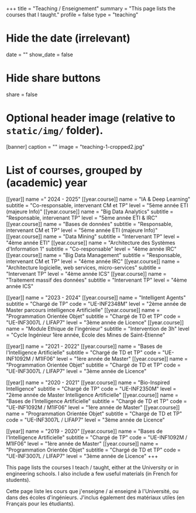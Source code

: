 +++
title = "Teaching / Enseignement"
summary = "This page lists the courses that I taught."
profile = false
type = "teaching"

# Hide the date (irrelevant)
date = ""
show_date = false

# Hide share buttons
share = false

# Optional header image (relative to `static/img/` folder).
[banner]
  caption = ""
  image = "teaching-1-cropped2.jpg"

# List of courses, grouped by (academic) year
[[year]]
  name =" 2024 - 2025"
  [[year.course]]
    name = "IA & Deep Learning"
    subtitle = "Co-responsable, intervenant CM et TP"
    level = "5ème année ETI (majeure Info)"
  [[year.course]]
    name = "Big Data Analytics"
    subtitle = "Responsable, intervenant TP"
    level = "5ème année ETI & IRC"
  [[year.course]]
    name = "Bases de données"
    subtitle = "Responsable, intervenant CM et TP"
    level = "5ème année ETI (majeure Info)"
  [[year.course]]
    name = "Data Mining"
    subtitle = "Intervenant TP"
    level = "4ème année ETI"
  [[year.course]]
    name = "Architecture des Systèmes d'Information 1"
    subtitle = "Co-responsable"
    level = "4ème année IRC"
  [[year.course]]
    name = "Big Data Management"
    subtitle = "Responsable, intervenant CM et TP"
    level = "4ème année IRC"
  [[year.course]]
    name = "Architecture logicielle, web services, micro-services"
    subtitle = "Intervenant TP"
    level = "4ème année ICS"
  [[year.course]]
    name = "Traitement massif des données"
    subtitle = "Intervenant TP"
    level = "4ème année ICS"

[[year]]
  name = "2023 - 2024"
  [[year.course]]
    name = "Intelligent Agents"
    subtitle = "Chargé de TP"
    code = "UE-INF2348M"
    level = "2ème année de Master parcours intelligence Artificielle"
  [[year.course]]
    name = "Programmation Orientée Objet"
    subtitle = "Chargé de TD et TP"
    code = "UE-INF3007L / LIFAP7"
    level = "3ème année de Licence"
  [[year.course]]
    name = "Module Ethique de l'ingénieur"
    subtitle = "Intervention de 3h"
    level = "Cycle Ingénieur 1ère année, École des Mines de Saint-Étienne"


[[year]]
  name = "2021 - 2022"
  [[year.course]]
    name = "Bases de l'Intelligence Artificielle"
    subtitle = "Chargé de TD et TP"
    code = "UE-INF1092M / M1IF06"
    level = "1ère année de Master"
  [[year.course]]
    name = "Programmation Orientée Objet"
    subtitle = "Chargé de TD et TP"
    code = "UE-INF3007L / LIFAP7"
    level = "3ème année de Licence"

[[year]]
  name = "2020 - 2021"
  [[year.course]]
    name = "Bio-Inspired Intelligence"
    subtitle = "Chargé de TP"
    code = "UE-INF2350M"
    level = "2ème année de Master Intelligence Artificielle"
  [[year.course]]
    name = "Bases de l'Intelligence Artificielle"
    subtitle = "Chargé de TD et TP"
    code = "UE-INF1092M / M1IF06"
    level = "1ère année de Master"
  [[year.course]]
    name = "Programmation Orientée Objet"
    subtitle = "Chargé de TD et TP"
    code = "UE-INF3007L / LIFAP7"
    level = "3ème année de Licence"

[[year]]
  name = "2019 - 2020"
  [[year.course]]
    name = "Bases de l'Intelligence Artificielle"
    subtitle = "Chargé de TP"
    code = "UE-INF1092M / M1IF06"
    level = "1ère année de Master"
  [[year.course]]
    name = "Programmation Orientée Objet"
    subtitle = "Chargé de TD et TP"
    code = "UE-INF3007L / LIFAP7"
    level = "3ème année de Licence"
+++

This page lists the courses I teach / taught, either at the University or in
engineering schools. I also include a few useful materials (in French for 
students).

Cette page liste les cours que j'enseigne / ai enseigné à l'Université, ou
dans des écoles d'ingénieurs. J'inclus également des matériaux utiles (en
Français pour les étudiants).
